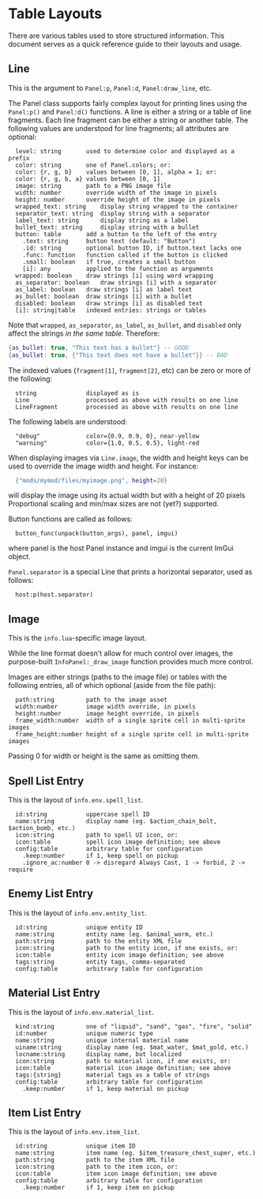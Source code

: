 # Table Layouts

There are various tables used to store structured information. This document serves as a quick reference guide to their layouts and usage.

## Line

This is the argument to `Panel:p`, `Panel:d`, `Panel:draw_line`, etc.

The Panel class supports fairly complex layout for printing lines using the
`Panel:p()` and `Panel:d()` functions. A line is either a string or a table of
line fragments. Each line fragment can be either a string or another table.
The following values are understood for line fragments; all attributes are
optional:
```
  level: string       used to determine color and displayed as a prefix
  color: string       one of Panel.colors; or:
  color: {r, g, b}    values between [0, 1], alpha = 1; or:
  color: {r, g, b, a} values between [0, 1]
  image: string       path to a PNG image file
  width: number       override width of the image in pixels
  height: number      override height of the image in pixels
  wrapped_text: string    display string wrapped to the container
  separator_text: string  display string with a separator
  label_text: string      display string as a label
  bullet_text: string     display string with a bullet
  button: table       add a button to the left of the entry
    .text: string     button text (default: "Button")
    .id: string       optional button ID, if button.text lacks one
    .func: function   function called if the button is clicked
    .small: boolean   if true, creates a small button
    [i]: any          applied to the function as arguments
  wrapped: boolean    draw strings [i] using word wrapping
  as_separator: boolean   draw strings [i] with a separator
  as_label: boolean   draw strings [i] as label text
  as_bullet: boolean  draw strings [i] with a bullet
  disabled: boolean   draw strings [i] as disabled text
  [i]: string|table   indexed entries: strings or tables
```

Note that `wrapped`, `as_separator`, `as_label`, `as_bullet`, and `disabled` only affect the strings _in the same table_. Therefore:
```lua
{as_bullet: true, "This text has a bullet"} -- GOOD
{as_bullet: true, {"This text does not have a bullet"}} -- BAD
```

The indexed values (`fragment[1]`, `fragment[2]`, etc) can be zero or more of the
following:
```
  string              displayed as is
  Line                processed as above with results on one line
  LineFragment        processed as above with results on one line
```

The following labels are understood:
```
  "debug"             color={0.9, 0.9, 0}, near-yellow
  "warning"           color={1.0, 0.5, 0.5}, light-red
```

When displaying images via `Line.image`, the width and height keys can be used
to override the image width and height. For instance:
```lua
  {"mods/mymod/files/myimage.png", height=20}
```
will display the image using its actual width but with a height of 20 pixels
Proportional scaling and min/max sizes are not (yet?) supported.

Button functions are called as follows:
```
  button_func(unpack(button_args), panel, imgui)
```
where panel is the host Panel instance and imgui is the current ImGui object.

`Panel.separator` is a special Line that prints a horizontal separator, used
as follows:
```
  host:p(host.separator)
```

## Image

This is the `info.lua`-specific image layout.

While the line format doesn't allow for much control over images, the purpose-built `InfoPanel:_draw_image` function provides much more control.

Images are either strings (paths to the image file) or tables with the following entries, all of which optional (aside from the file path):
```
  path:string         path to the image asset
  width:number        image width override, in pixels
  height:number       image height override, in pixels
  frame_width:number  width of a single sprite cell in multi-sprite images
  frame_height:number height of a single sprite cell in multi-sprite images
```

Passing 0 for width or height is the same as omitting them.

## Spell List Entry

This is the layout of `info.env.spell_list`.

```
  id:string           uppercase spell ID
  name:string         display name (eg. $action_chain_bolt, $action_bomb, etc.)
  icon:string         path to spell UI icon, or:
  icon:table          spell icon image definition; see above
  config:table        arbitrary table for configuration
    .keep:number      if 1, keep spell on pickup
    .ignore_ac:number 0 -> disregard Always Cast, 1 -> forbid, 2 -> require
```

## Enemy List Entry

This is the layout of `info.env.entity_list`.

```
  id:string           unique entity ID
  name:string         entity name (eg. $animal_worm, etc.)
  path:string         path to the entity XML file
  icon:string         path to the entity icon, if one exists, or:
  icon:table          entity icon image definition; see above
  tags:string         entity tags, comma-separated
  config:table        arbitrary table for configuration
```

## Material List Entry

This is the layout of `info.env.material_list`.

```
  kind:string         one of "liquid", "sand", "gas", "fire", "solid"
  id:number           unique numeric type
  name:string         unique internal material name
  uiname:string       display name (eg. $mat_water, $mat_gold, etc.)
  locname:string      display name, but localized
  icon:string         path to material icon, if one exists, or:
  icon:table          material icon image definition; see above
  tags:{string}       material tags as a table of strings
  config:table        arbitrary table for configuration
    .keep:number      if 1, keep material on pickup
```

## Item List Entry

This is the layout of `info.env.item_list`.

```
  id:string           unique item ID
  name:string         item name (eg. $item_treasure_chest_super, etc.)
  path:string         path to the item XML file
  icon:string         path to the item icon, or:
  icon:table          item icon image definition; see above
  config:table        arbitrary table for configuration
    .keep:number      if 1, keep item on pickup
```

